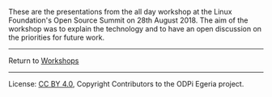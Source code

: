 <!-- SPDX-License-Identifier: CC-BY-4.0 -->
<!-- Copyright Contributors to the ODPi Egeria project. -->

These are the presentations from the all day workshop at the
Linux Foundation's Open Source Summit on 28th August 2018.  The aim of the workshop was to explain the technology and
to have an open discussion on the priorities for future work.


----
Return to [Workshops](..)

----
License: [CC BY 4.0](https://creativecommons.org/licenses/by/4.0/),
Copyright Contributors to the ODPi Egeria project.
